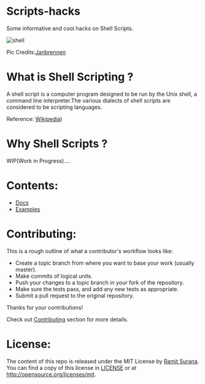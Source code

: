 # Scripts-hacks

Some informative and cool hacks on Shell Scripts.

![shell](https://cloud.githubusercontent.com/assets/8342133/12971335/0ade5a1c-d0c0-11e5-8292-b50ee6e6d5b0.gif)



Pic Credits:[Janbrennen](https://github.com/janbrennen/rice)

# What is Shell Scripting ?

A shell script is a computer program designed to be run by the Unix shell, a command line interpreter.The various dialects of shell scripts are considered to be scripting languages.

Reference: [Wikipedia](https://en.wikipedia.org/wiki/Shell_script))

# Why Shell Scripts ?

WIP(Work in Progress)....

# Contents:

* [Docs](https://github.com/coolhacks/scripts-hacks/tree/master/docs)
* [Examples](https://github.com/coolhacks/scripts-hacks/tree/master/examples)

# Contributing: 

This is a rough outline of what a contributor's workflow looks like:

- Create a topic branch from where you want to base your work (usually master).
- Make commits of logical units.
- Push your changes to a topic branch in your fork of the repository.
- Make sure the tests pass, and add any new tests as appropriate.
- Submit a pull request to the original repository.

Thanks for your contributions!

Check out [Contributing](https://github.com/coolhacks/scripts-hacks/blob/master/CONTRIBUTING.md) section for more details.

# License:

The content of this repo is released under the MIT License by [Ramit Surana](https://twitter.com/ramitsurana).
You can find a copy of this license in [LICENSE](https://github.com/coolhacks/scripts-hacks/blob/master/LICENSE) or at http://opensource.org/licenses/mit.
